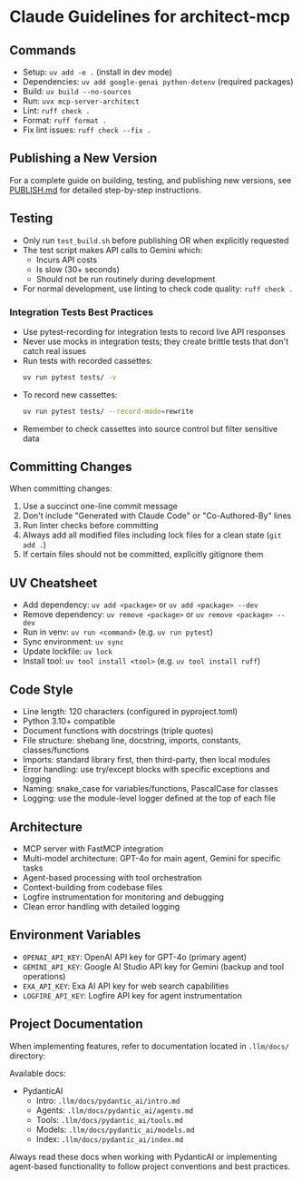 # Claude Guidelines for architect-mcp

## Commands
- Setup: `uv add -e .` (install in dev mode)
- Dependencies: `uv add google-genai python-dotenv` (required packages)
- Build: `uv build --no-sources`
- Run: `uvx mcp-server-architect`
- Lint: `ruff check .`
- Format: `ruff format .`
- Fix lint issues: `ruff check --fix .`

## Publishing a New Version
For a complete guide on building, testing, and publishing new versions, see [PUBLISH.md](PUBLISH.md) for detailed step-by-step instructions.

## Testing
- Only run `test_build.sh` before publishing OR when explicitly requested
- The test script makes API calls to Gemini which:
  - Incurs API costs
  - Is slow (30+ seconds)
  - Should not be run routinely during development
- For normal development, use linting to check code quality: `ruff check .`

### Integration Tests Best Practices
- Use pytest-recording for integration tests to record live API responses
- Never use mocks in integration tests; they create brittle tests that don't catch real issues
- Run tests with recorded cassettes:
  ```bash
  uv run pytest tests/ -v
  ```
- To record new cassettes:
  ```bash
  uv run pytest tests/ --record-mode=rewrite
  ```
- Remember to check cassettes into source control but filter sensitive data

## Committing Changes
When committing changes:
1. Use a succinct one-line commit message
2. Don't include "Generated with Claude Code" or "Co-Authored-By" lines
3. Run linter checks before committing
4. Always add all modified files including lock files for a clean state (`git add .`)
5. If certain files should not be committed, explicitly gitignore them

## UV Cheatsheet
- Add dependency: `uv add <package>` or `uv add <package> --dev`
- Remove dependency: `uv remove <package>` or `uv remove <package> --dev`
- Run in venv: `uv run <command>` (e.g. `uv run pytest`)
- Sync environment: `uv sync`
- Update lockfile: `uv lock`
- Install tool: `uv tool install <tool>` (e.g. `uv tool install ruff`)

## Code Style
- Line length: 120 characters (configured in pyproject.toml)
- Python 3.10+ compatible
- Document functions with docstrings (triple quotes)
- File structure: shebang line, docstring, imports, constants, classes/functions
- Imports: standard library first, then third-party, then local modules
- Error handling: use try/except blocks with specific exceptions and logging
- Naming: snake_case for variables/functions, PascalCase for classes
- Logging: use the module-level logger defined at the top of each file

## Architecture
- MCP server with FastMCP integration
- Multi-model architecture: GPT-4o for main agent, Gemini for specific tasks
- Agent-based processing with tool orchestration
- Context-building from codebase files
- Logfire instrumentation for monitoring and debugging
- Clean error handling with detailed logging

## Environment Variables
- `OPENAI_API_KEY`: OpenAI API key for GPT-4o (primary agent)
- `GEMINI_API_KEY`: Google AI Studio API key for Gemini (backup and tool operations)
- `EXA_API_KEY`: Exa AI API key for web search capabilities
- `LOGFIRE_API_KEY`: Logfire API key for agent instrumentation

## Project Documentation
When implementing features, refer to documentation located in `.llm/docs/` directory:

Available docs:
- PydanticAI
  - Intro: `.llm/docs/pydantic_ai/intro.md`
  - Agents: `.llm/docs/pydantic_ai/agents.md`
  - Tools: `.llm/docs/pydantic_ai/tools.md`
  - Models: `.llm/docs/pydantic_ai/models.md`
  - Index: `.llm/docs/pydantic_ai/index.md`

Always read these docs when working with PydanticAI or implementing agent-based functionality to follow project conventions and best practices.